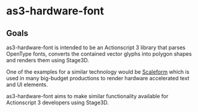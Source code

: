 as3-hardware-font
=================

Goals
-----

as3-hardware-font is intended to be an Actionscript 3 library that parses OpenType fonts, converts the contained vector glyphs into polygon shapes and renders them using Stage3D.

One of the examples for a similar technology would be [Scaleform](http://gameware.autodesk.com/scaleform) which is used in many big-budget productions to render hardware accelerated text and UI elements.

as3-hardware-font aims to make similar functionality available for Actionscript 3 developers using Stage3D.
